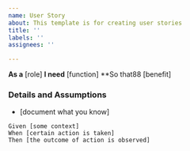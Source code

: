 ```yaml
---
name: User Story
about: This template is for creating user stories
title: ''
labels: ''
assignees: ''

---
```


**As a** [role]
**I need** [function]
**So that88 [benefit]

### Details and Assumptions
* [document what you know]

```gherkin
Given [some context]
When [certain action is taken]
Then [the outcome of action is observed]
```
